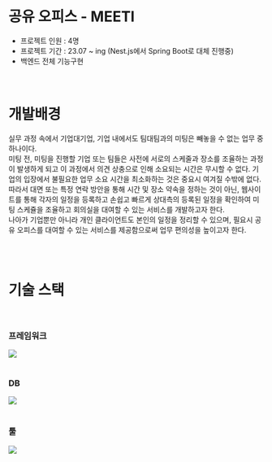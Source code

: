 # 공유 오피스 - MEETI

- 프로젝트 인원 : 4명
- 프로젝트 기간 : 23.07 ~ ing (Nest.js에서 Spring Boot로 대체 진행중)
- 백엔드 전체 기능구현
  <br/>
  <br/>
  <br/>
  
# 개발배경   
실무 과정 속에서 기업대기업, 기업 내에서도 팀대팀과의 미팅은 빼놓을 수 없는 업무 중 하나이다.<br/>
미팅 전, 미팅을 진행할 기업 또는 팀들은 사전에 서로의 스케줄과 장소를 조율하는 과정이 발생하게 되고 이 과정에서 의견 상충으로 인해 소요되는 시간은 무시할 수 없다. 기업의 입장에서 불필요한 업무 소요 시간을 최소화하는 것은 중요시 여겨질 수밖에 없다.<br/>
따라서 대면 또는 특정 연락 방안을 통해 시간 및 장소 약속을 정하는 것이 아닌, 웹사이트를 통해 각자의 일정을 등록하고 손쉽고 빠르게 상대측의 등록된 일정을 확인하여 미팅 스케쥴을 조율하고 회의실을 대여할 수 있는 서비스를 개발하고자 한다.<br/>
나아가 기업뿐만 아니라 개인 클라이언트도 본인의 일정을 정리할 수 있으며, 필요시 공유 오피스를 대여할 수 있는 서비스를 제공함으로써 업무 편의성을 높이고자 한다.


   <br/>
   <br/>
   
# 기술 스택
<br/>
  
### 프레임워크 <br/>
<div>
  <img src="https://img.shields.io/badge/Spring Boot-6DB33F?style=for-the-badge&logo=Spring Boot&logoColor=white"/>
</div>
  <br/>
  
### DB <br/>
<div>
  <img src="https://img.shields.io/badge/MySQL-4479A1?style=for-the-badge&logo=MySQL&logoColor=white"/>
</div>
<br/>

### 툴 <br/>
<div>
  <img src="https://img.shields.io/badge/Intellij IDEA-000000?style=for-the-badge&logo=Intellij IDEA&logoColor=white"/>
</div>
<br/>
<br/>



